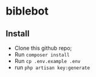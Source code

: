 # biblebot

## Install
- Clone this github repo;
- Run `composer install`
- Run `cp .env.example .env`
- run `php artisan key:generate`
